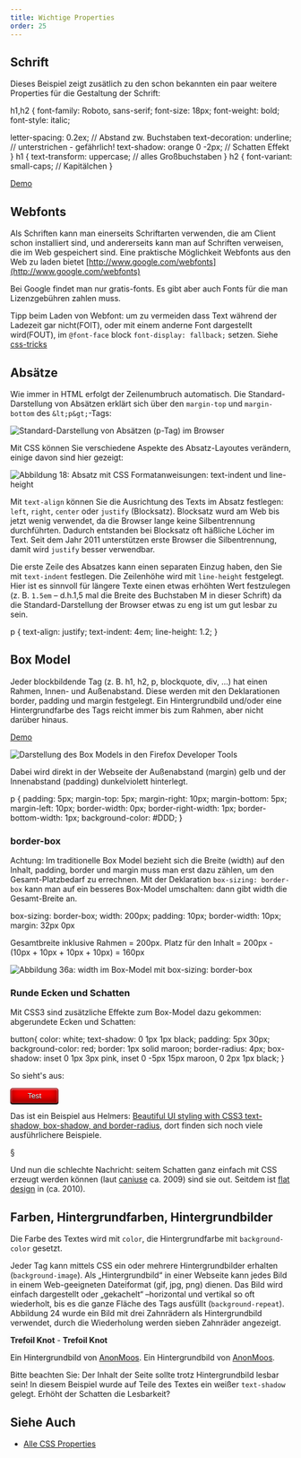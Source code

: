 ```yaml
---
title: Wichtige Properties
order: 25
---
```


Schrift
-----------------------------

Dieses Beispiel zeigt zusätlich zu den schon bekannten
ein paar weitere  Properties für die Gestaltung der Schrift:

<css>
h1,h2 {
  font-family: Roboto, sans-serif;
  font-size: 18px;
  font-weight: bold;
  font-style: italic;

  letter-spacing: 0.2ex;  //  Abstand zw. Buchstaben
  text-decoration: underline;  // unterstrichen - gefährlich!
  text-shadow: orange 0 -2px;  // Schatten Effekt
}
h1 {
  text-transform: uppercase;   // alles Großbuchstaben
}
h2 {
  font-variant: small-caps;    // Kapitälchen
}
</css>

[Demo](/images/css/text-css.html)





Webfonts
--------

Als Schriften kann man einerseits Schriftarten verwenden, die am Client schon
installiert sind, und andererseits kann man auf Schriften verweisen, die im Web
gespeichert sind.  Eine praktische Möglichkeit Webfonts aus den Web zu laden
bietet [http://www.google.com/webfonts](http://www.google.com/webfonts)

Bei Google findet man nur gratis-fonts.  Es gibt aber auch Fonts für die
man Lizenzgebühren zahlen muss.

Tipp beim Laden von Webfont: um zu vermeiden dass Text während der Ladezeit
gar nicht(FOIT), oder mit einem anderne Font dargestellt wird(FOUT), im `@font-face` block
`font-display: fallback;` setzen.  Siehe [css-tricks](https://css-tricks.com/almanac/properties/f/font-display/)

Absätze
---------


Wie immer in HTML erfolgt der Zeilenumbruch automatisch.
Die Standard-Darstellung von Absätzen erklärt sich über den `margin-top` 
und `margin-bottom` des `&lt;p&gt;`-Tags:

![Standard-Darstellung von Absätzen (p-Tag) im Browser](/images/css/p-default-margin.png)


Mit CSS können Sie verschiedene Aspekte des Absatz-Layoutes verändern, einige davon sind hier gezeigt:


![Abbildung 18: Absatz mit CSS Formatanweisungen: text-indent und line-height](/images/css/absatz.png)

Mit `text-align` können Sie die Ausrichtung des Texts im Absatz festlegen: `left`, `right`, `center` oder `justify` (Blocksatz). Blocksatz wurd am Web bis jetzt wenig verwendet, da die Browser lange keine Silbentrennung durchführten. Dadurch entstanden bei Blocksatz oft häßliche Löcher im Text. Seit dem Jahr 2011 unterstützen erste Browser die Silbentrennung, damit wird `justify` besser verwendbar.

Die erste Zeile des Absatzes kann einen separaten Einzug haben, den Sie mit `text-indent` festlegen. Die Zeilenhöhe wird mit `line-height` festgelegt. Hier ist es sinnvoll für längere Texte einen etwas erhöhten Wert festzulegen (z. B. `1.5em` – d.h.1,5 mal die Breite des Buchstaben M in dieser Schrift) da die Standard-Darstellung der Browser etwas zu eng ist um gut lesbar zu sein.

<css>
p {
   text-align: justify;
   text-indent: 4em;
   line-height: 1.2;
}
</css>




Box Model
---------

Jeder blockbildende Tag (z. B. h1, h2, p, blockquote, div, …) hat einen Rahmen, Innen- und Außenabstand. Diese werden mit den Deklarationen border, padding und margin festgelegt. Ein Hintergrundbild und/oder eine Hintergrundfarbe des Tags reicht immer bis zum Rahmen, aber nicht darüber hinaus.

[Demo](/images/css/box.html)


![Darstellung des Box Models in den Firefox Developer Tools](/images/css/boxmodel.png)


Dabei wird direkt in der Webseite der Außenabstand (margin) gelb und der Innenabstand (padding) dunkelviolett hinterlegt.



<css>
  p {
  padding: 5px;
  margin-top: 5px;
  margin-right: 10px;
  margin-bottom: 5px;
  margin-left: 10px;
  border-width: 0px;
  border-right-width: 1px;
  border-bottom-width: 1px;
  background-color: #DDD;
  }
</css>

### border-box

Achtung: Im traditionelle Box Model bezieht sich die Breite (width) auf
den Inhalt, padding, border und margin muss man erst dazu zählen, um den
Gesamt-Platzbedarf zu errechnen. Mit der Deklaration `box-sizing: border-box` 
kann man auf ein besseres Box-Model umschalten: dann gibt width die Gesamt-Breite an.  


<css>
box-sizing: border-box;
width: 200px;
padding: 10px;
border-width: 10px;
margin: 32px 0px
</css>

Gesamtbreite inklusive Rahmen = 200px.
Platz für den Inhalt = 200px - (10px + 10px + 10px + 10px) =  160px 

![Abbildung 36a: width im Box-Model mit box-sizing: border-box](/images/css/box-sizing-border-box.png)




### Runde Ecken und Schatten

Mit CSS3 sind zusätzliche Effekte zum Box-Model dazu gekommen: abgerundete Ecken
und Schatten:

<css>
button{
   color: white;
   text-shadow: 0 1px 1px black;
   padding: 5px 30px;
   background-color: red;
   border: 1px solid maroon;
   border-radius: 4px;
   box-shadow: inset 0 1px 3px pink, inset 0 -5px 15px maroon, 0 2px 1px black;
}
</css>

So sieht's aus:

<button style="color: white;   text-shadow: 0 1px 1px black;  padding: 5px 30px;  background-color: red;  border: 1px solid maroon;   border-radius: 4px;   box-shadow: inset 0 1px 3px pink, inset 0 -5px 15px maroon, 0 2px 1px black;">Test</button>


Das ist ein Beispiel aus Helmers:
[Beautiful UI styling with CSS3 text-shadow, box-shadow, and border-radius](http://dev.opera.com/articles/view/beautiful-ui-styling-with-css3-text-shadow-box-shadow-and-border-radius/), dort finden
sich noch viele ausführlichere Beispiele.

§

Und nun die schlechte Nachricht: seitem Schatten ganz einfach mit CSS erzeugt werden
können (laut [caniuse](https://caniuse.com/#search=box-shadow) ca. 2009) sind sie out.  Seitdem ist [flat design](https://de.wikipedia.org/wiki/Flat_Design) in (ca. 2010).





Farben, Hintergrundfarben, Hintergrundbilder
--------

Die Farbe des Textes wird mit `color`, die Hintergrundfarbe mit `background-color` gesetzt.  

Jeder Tag kann mittels CSS ein oder mehrere Hintergrundbilder erhalten (`background-image`). Als „Hintergrundbild“ in einer Webseite kann jedes Bild in einem Web-geeigneten Dateiformat (gif, jpg, png) dienen. Das Bild wird einfach dargestellt oder „gekachelt“ –horizontal und vertikal so oft wiederholt, bis es die ganze Fläche des Tags ausfüllt (`background-repeat`). Abbildung 24 wurde ein Bild mit drei Zahnrädern als Hintergrundbild verwendet, durch die Wiederholung werden sieben Zahnräder angezeigt. 


<div class="resizable" style="background-image: url(/images/css/trefoilknots.svg);">
<p><b style="text-shadow: #CCC 1px 0 10px;">Trefoil Knot</b> - <b>Trefoil Knot</b></p>
<p><span style="text-shadow: #CCC 1px 0 10px;">Ein Hintergrundbild von <a href="https://commons.wikimedia.org/wiki/User:AnonMoos/Gallery">AnonMoos</a>.</span> Ein Hintergrundbild von <a href="https://commons.wikimedia.org/wiki/User:AnonMoos/Gallery">AnonMoos</a>.</p>
</div>


Bitte beachten Sie: Der Inhalt der Seite sollte trotz Hintergrundbild
 lesbar sein! In diesem Beispiel wurde auf Teile des
Textes ein weißer `text-shadow` gelegt.  Erhöht der Schatten die  Lesbarkeit?


Siehe Auch
---------

* [Alle CSS Properties](https://www.w3.org/Style/CSS/all-properties.html)

